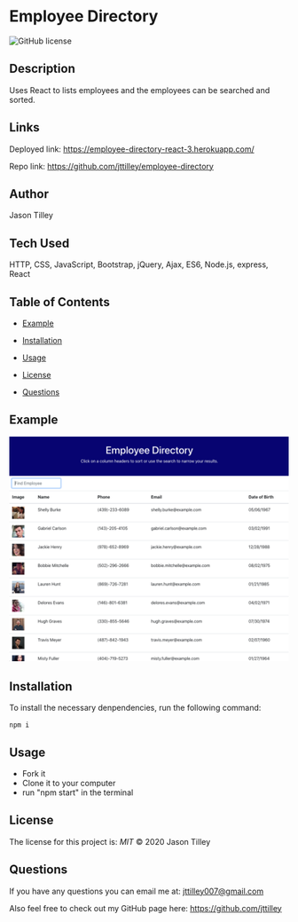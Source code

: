 # Employee Directory

![GitHub license](https://img.shields.io/badge/License-MIT-blue.svg)

## Description
Uses React to lists employees and the employees can be searched and sorted.

## Links
Deployed link: https://employee-directory-react-3.herokuapp.com/

Repo link: https://github.com/jttilley/employee-directory

## Author
Jason Tilley

## Tech Used
HTTP, CSS, JavaScript, Bootstrap, jQuery, Ajax, ES6, Node.js, express, React

## Table of Contents
  * [Example](#example)
    
  * [Installation](#installation)
  
  * [Usage](#usage)
  
  * [License](#license)
  
  * [Questions](#questions)
    

## Example
![example](./public/assets/images/Screen-Shot.png)

## Installation
To install the necessary denpendencies, run the following command:
```
npm i
```

## Usage
* Fork it
* Clone it to your computer
* run "npm start" in the terminal

## License
The license for this project is: *MIT* ©  2020 Jason Tilley
  
## Questions
If you have any questions you can email me at: jttilley007@gmail.com

Also feel free to check out my GitHub page here: https://github.com/jttilley
  

